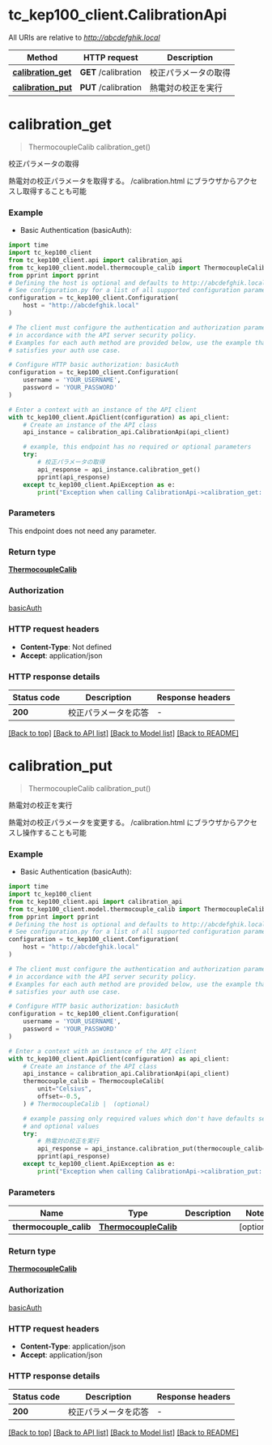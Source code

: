 # tc_kep100_client.CalibrationApi

All URIs are relative to *http://abcdefghik.local*

Method | HTTP request | Description
------------- | ------------- | -------------
[**calibration_get**](CalibrationApi.md#calibration_get) | **GET** /calibration | 校正パラメータの取得
[**calibration_put**](CalibrationApi.md#calibration_put) | **PUT** /calibration | 熱電対の校正を実行


# **calibration_get**
> ThermocoupleCalib calibration_get()

校正パラメータの取得

熱電対の校正パラメータを取得する。   /calibration.html にブラウザからアクセスし取得することも可能 

### Example

* Basic Authentication (basicAuth):
```python
import time
import tc_kep100_client
from tc_kep100_client.api import calibration_api
from tc_kep100_client.model.thermocouple_calib import ThermocoupleCalib
from pprint import pprint
# Defining the host is optional and defaults to http://abcdefghik.local
# See configuration.py for a list of all supported configuration parameters.
configuration = tc_kep100_client.Configuration(
    host = "http://abcdefghik.local"
)

# The client must configure the authentication and authorization parameters
# in accordance with the API server security policy.
# Examples for each auth method are provided below, use the example that
# satisfies your auth use case.

# Configure HTTP basic authorization: basicAuth
configuration = tc_kep100_client.Configuration(
    username = 'YOUR_USERNAME',
    password = 'YOUR_PASSWORD'
)

# Enter a context with an instance of the API client
with tc_kep100_client.ApiClient(configuration) as api_client:
    # Create an instance of the API class
    api_instance = calibration_api.CalibrationApi(api_client)

    # example, this endpoint has no required or optional parameters
    try:
        # 校正パラメータの取得
        api_response = api_instance.calibration_get()
        pprint(api_response)
    except tc_kep100_client.ApiException as e:
        print("Exception when calling CalibrationApi->calibration_get: %s\n" % e)
```


### Parameters
This endpoint does not need any parameter.

### Return type

[**ThermocoupleCalib**](ThermocoupleCalib.md)

### Authorization

[basicAuth](../README.md#basicAuth)

### HTTP request headers

 - **Content-Type**: Not defined
 - **Accept**: application/json


### HTTP response details
| Status code | Description | Response headers |
|-------------|-------------|------------------|
**200** | 校正パラメータを応答 |  -  |

[[Back to top]](#) [[Back to API list]](../README.md#documentation-for-api-endpoints) [[Back to Model list]](../README.md#documentation-for-models) [[Back to README]](../README.md)

# **calibration_put**
> ThermocoupleCalib calibration_put()

熱電対の校正を実行

熱電対の校正パラメータを変更する。   /calibration.html にブラウザからアクセスし操作することも可能 

### Example

* Basic Authentication (basicAuth):
```python
import time
import tc_kep100_client
from tc_kep100_client.api import calibration_api
from tc_kep100_client.model.thermocouple_calib import ThermocoupleCalib
from pprint import pprint
# Defining the host is optional and defaults to http://abcdefghik.local
# See configuration.py for a list of all supported configuration parameters.
configuration = tc_kep100_client.Configuration(
    host = "http://abcdefghik.local"
)

# The client must configure the authentication and authorization parameters
# in accordance with the API server security policy.
# Examples for each auth method are provided below, use the example that
# satisfies your auth use case.

# Configure HTTP basic authorization: basicAuth
configuration = tc_kep100_client.Configuration(
    username = 'YOUR_USERNAME',
    password = 'YOUR_PASSWORD'
)

# Enter a context with an instance of the API client
with tc_kep100_client.ApiClient(configuration) as api_client:
    # Create an instance of the API class
    api_instance = calibration_api.CalibrationApi(api_client)
    thermocouple_calib = ThermocoupleCalib(
        unit="Celsius",
        offset=-0.5,
    ) # ThermocoupleCalib |  (optional)

    # example passing only required values which don't have defaults set
    # and optional values
    try:
        # 熱電対の校正を実行
        api_response = api_instance.calibration_put(thermocouple_calib=thermocouple_calib)
        pprint(api_response)
    except tc_kep100_client.ApiException as e:
        print("Exception when calling CalibrationApi->calibration_put: %s\n" % e)
```


### Parameters

Name | Type | Description  | Notes
------------- | ------------- | ------------- | -------------
 **thermocouple_calib** | [**ThermocoupleCalib**](ThermocoupleCalib.md)|  | [optional]

### Return type

[**ThermocoupleCalib**](ThermocoupleCalib.md)

### Authorization

[basicAuth](../README.md#basicAuth)

### HTTP request headers

 - **Content-Type**: application/json
 - **Accept**: application/json


### HTTP response details
| Status code | Description | Response headers |
|-------------|-------------|------------------|
**200** | 校正パラメータを応答 |  -  |

[[Back to top]](#) [[Back to API list]](../README.md#documentation-for-api-endpoints) [[Back to Model list]](../README.md#documentation-for-models) [[Back to README]](../README.md)

